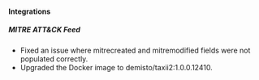 
#### Integrations
##### MITRE ATT&CK Feed
- Fixed an issue where mitrecreated and mitremodified fields were not populated correctly. 
- Upgraded the Docker image to demisto/taxii2:1.0.0.12410.